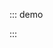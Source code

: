 ::: demo

<template>
  <lay-tree
    :data="data"
    :onlyIconControl="iconCtrl"
    :showLine="showLine"
    @node-click="handleClick"
  >
  </lay-tree>
  <br/>
  只能通过节点左侧图标来展开收缩：
  <br/>
  <lay-switch v-model="iconCtrl"></lay-switch>
  <br/>
  是否开启连接线：
  <br/>
  <lay-switch v-model="showLine"></lay-switch>
  <br/>
  当前点击的节点：
  <br/>
  <pre>
{{ clickNode }}
  </pre>
</template>

<script setup>
import { ref } from 'vue'

const data = ref([
  {
    title: '一级1',
    id: 1,
    field: 'name1',
    checked: true,
    spread: true,
    children: [
      {
        title: '二级1-1 可允许跳转',
        id: 3,
        field: 'name11',
        href: 'https://www.layui.com/',
        children: [
          {
            title: '三级1-1-3',
            id: 23,
            field: '',
            children: [
              {
                title: '四级1-1-3-1',
                id: 24,
                field: '',
                children: [
                  {
                    title: '五级1-1-3-1-1',
                    id: 30,
                    field: '',
                  },
                  {
                    title: '五级1-1-3-1-2',
                    id: 31,
                    field: '',
                  },
                ],
              },
            ],
          },
          {
            title: '三级1-1-1',
            id: 7,
            field: '',
            children: [
              {
                title: '四级1-1-1-1 可允许跳转',
                id: 15,
                field: '',
                href: 'https://www.layui.com/doc/',
              },
            ],
          },
          {
            title: '三级1-1-2',
            id: 8,
            field: '',
            children: [
              {
                title: '四级1-1-2-1',
                id: 32,
                field: '',
              },
            ],
          },
        ],
      },
      {
        title: '二级1-2',
        id: 4,
        spread: true,
        children: [
          {
            title: '三级1-2-1',
            id: 9,
            field: '',
            disabled: true,
          },
          {
            title: '三级1-2-2',
            id: 10,
            field: '',
          },
        ],
      },
      {
        title: '二级1-3',
        id: 20,
        field: '',
        children: [
          {
            title: '三级1-3-1',
            id: 21,
            field: '',
          },
          {
            title: '三级1-3-2',
            id: 22,
            field: '',
          },
        ],
      },
    ],
  },
  {
    title: '一级2',
    id: 2,
    field: '',
    spread: true,
    children: [
      {
        title: '二级2-1',
        id: 5,
        field: '',
        spread: true,
        children: [
          {
            title: '三级2-1-1',
            id: 11,
            field: '',
          },
          {
            title: '三级2-1-2',
            id: 12,
            field: '',
          },
        ],
      },
      {
        title: '二级2-2',
        id: 6,
        field: '',
        children: [
          {
            title: '三级2-2-1',
            id: 13,
            field: '',
          },
          {
            title: '三级2-2-2',
            id: 14,
            field: '',
            disabled: true,
          },
        ],
      },
    ],
  },
  {
    title: '一级3',
    id: 16,
    field: '',
    children: [
      {
        title: '二级3-1',
        id: 17,
        field: '',
        fixed: true,
        children: [
          {
            title: '三级3-1-1',
            id: 18,
            field: '',
          },
          {
            title: '三级3-1-2',
            id: 19,
            field: '',
          },
        ],
      },
      {
        title: '二级3-2',
        id: 27,
        field: '',
        children: [
          {
            title: '三级3-2-1',
            id: 28,
            field: '',
          },
          {
            title: '三级3-2-2',
            id: 29,
            field: '',
          },
        ],
      },
    ],
  },
])

const iconCtrl = ref(false)
const showLine = ref(true)
const clickNode = ref(null)

function handleClick(node) {
 clickNode.value = node
}
</script>

:::
